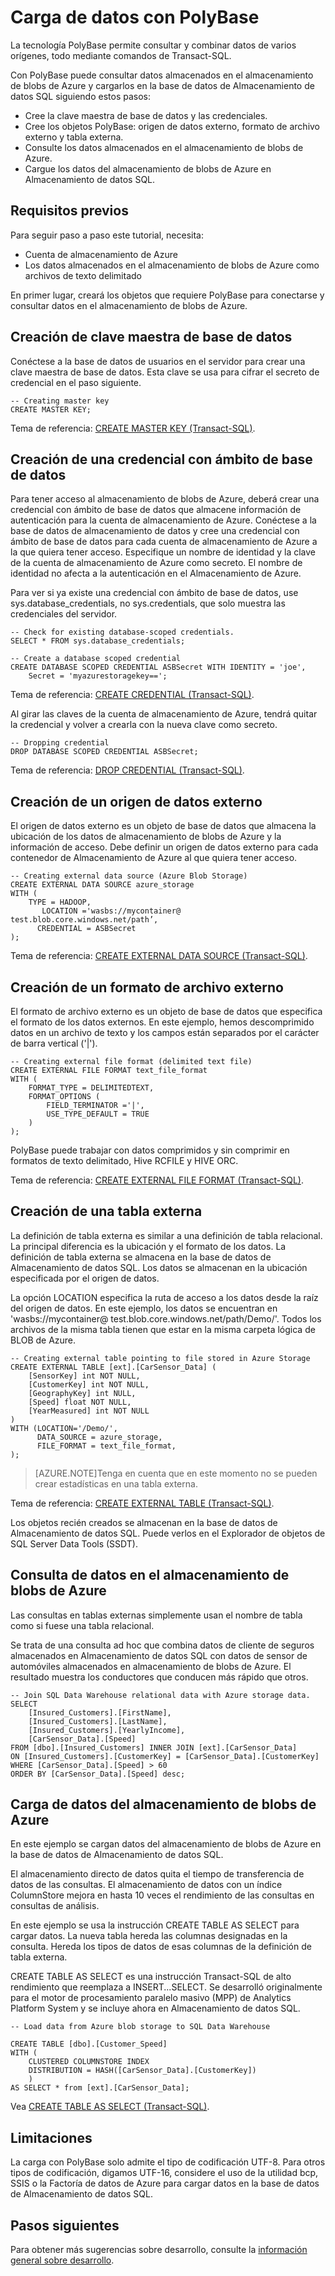 <properties
   pageTitle="Tutorial sobre PolyBase en Almacenamiento de datos SQL | Microsoft Azure"
   description="Obtenga información sobre qué es PolyBase y cómo usarlo en escenarios de almacenamiento de datos."
   services="sql-data-warehouse"
   documentationCenter="NA"
   authors="barbkess"
   manager="jhubbard"
   editor=""/>

<tags
   ms.service="sql-data-warehouse"
   ms.devlang="NA"
   ms.topic="article"
   ms.tgt_pltfrm="NA"
   ms.workload="data-services"
   ms.date="05/09/2015"
   ms.author="sahajs;barbkess"/>


# Carga de datos con PolyBase
La tecnología PolyBase permite consultar y combinar datos de varios orígenes, todo mediante comandos de Transact-SQL.

Con PolyBase puede consultar datos almacenados en el almacenamiento de blobs de Azure y cargarlos en la base de datos de Almacenamiento de datos SQL siguiendo estos pasos:

- Cree la clave maestra de base de datos y las credenciales.
- Cree los objetos PolyBase: origen de datos externo, formato de archivo externo y tabla externa. 
- Consulte los datos almacenados en el almacenamiento de blobs de Azure.
- Cargue los datos del almacenamiento de blobs de Azure en Almacenamiento de datos SQL.


## Requisitos previos
Para seguir paso a paso este tutorial, necesita:

- Cuenta de almacenamiento de Azure
- Los datos almacenados en el almacenamiento de blobs de Azure como archivos de texto delimitado

En primer lugar, creará los objetos que requiere PolyBase para conectarse y consultar datos en el almacenamiento de blobs de Azure.

## Creación de clave maestra de base de datos
Conéctese a la base de datos de usuarios en el servidor para crear una clave maestra de base de datos. Esta clave se usa para cifrar el secreto de credencial en el paso siguiente.

```
-- Creating master key
CREATE MASTER KEY;
```

Tema de referencia: [CREATE MASTER KEY (Transact-SQL)][].

## Creación de una credencial con ámbito de base de datos
Para tener acceso al almacenamiento de blobs de Azure, deberá crear una credencial con ámbito de base de datos que almacene información de autenticación para la cuenta de almacenamiento de Azure. Conéctese a la base de datos de almacenamiento de datos y cree una credencial con ámbito de base de datos para cada cuenta de almacenamiento de Azure a la que quiera tener acceso. Especifique un nombre de identidad y la clave de la cuenta de almacenamiento de Azure como secreto. El nombre de identidad no afecta a la autenticación en el Almacenamiento de Azure.

Para ver si ya existe una credencial con ámbito de base de datos, use sys.database\_credentials, no sys.credentials, que solo muestra las credenciales del servidor.

```
-- Check for existing database-scoped credentials.
SELECT * FROM sys.database_credentials;

-- Create a database scoped credential
CREATE DATABASE SCOPED CREDENTIAL ASBSecret WITH IDENTITY = 'joe', 
	Secret = 'myazurestoragekey==';
```

Tema de referencia: [CREATE CREDENTIAL (Transact-SQL)][].

Al girar las claves de la cuenta de almacenamiento de Azure, tendrá quitar la credencial y volver a crearla con la nueva clave como secreto.

```
-- Dropping credential
DROP DATABASE SCOPED CREDENTIAL ASBSecret;
```

Tema de referencia: [DROP CREDENTIAL (Transact-SQL)][].


## Creación de un origen de datos externo
El origen de datos externo es un objeto de base de datos que almacena la ubicación de los datos de almacenamiento de blobs de Azure y la información de acceso. Debe definir un origen de datos externo para cada contenedor de Almacenamiento de Azure al que quiera tener acceso.

```
-- Creating external data source (Azure Blob Storage) 
CREATE EXTERNAL DATA SOURCE azure_storage 
WITH (
	TYPE = HADOOP, 
       LOCATION ='wasbs://mycontainer@ test.blob.core.windows.net/path’,
      CREDENTIAL = ASBSecret
);
```

Tema de referencia: [CREATE EXTERNAL DATA SOURCE (Transact-SQL)][].

## Creación de un formato de archivo externo
El formato de archivo externo es un objeto de base de datos que especifica el formato de los datos externos. En este ejemplo, hemos descomprimido datos en un archivo de texto y los campos están separados por el carácter de barra vertical ('|').

```
-- Creating external file format (delimited text file)
CREATE EXTERNAL FILE FORMAT text_file_format 
WITH (
	FORMAT_TYPE = DELIMITEDTEXT, 
	FORMAT_OPTIONS (
		FIELD_TERMINATOR ='|', 
		USE_TYPE_DEFAULT = TRUE
	)
);
```

PolyBase puede trabajar con datos comprimidos y sin comprimir en formatos de texto delimitado, Hive RCFILE y HIVE ORC.

Tema de referencia: [CREATE EXTERNAL FILE FORMAT (Transact-SQL)][].

## Creación de una tabla externa

La definición de tabla externa es similar a una definición de tabla relacional. La principal diferencia es la ubicación y el formato de los datos. La definición de tabla externa se almacena en la base de datos de Almacenamiento de datos SQL. Los datos se almacenan en la ubicación especificada por el origen de datos.

La opción LOCATION especifica la ruta de acceso a los datos desde la raíz del origen de datos. En este ejemplo, los datos se encuentran en 'wasbs://mycontainer@ test.blob.core.windows.net/path/Demo/'. Todos los archivos de la misma tabla tienen que estar en la misma carpeta lógica de BLOB de Azure.

```
-- Creating external table pointing to file stored in Azure Storage
CREATE EXTERNAL TABLE [ext].[CarSensor_Data] (
    [SensorKey] int NOT NULL, 
    [CustomerKey] int NOT NULL, 
    [GeographyKey] int NULL, 
    [Speed] float NOT NULL, 
    [YearMeasured] int NOT NULL
)
WITH (LOCATION='/Demo/',
      DATA_SOURCE = azure_storage,
      FILE_FORMAT = text_file_format,      
);
```

> [AZURE.NOTE]Tenga en cuenta que en este momento no se pueden crear estadísticas en una tabla externa.


Tema de referencia: [CREATE EXTERNAL TABLE (Transact-SQL)][].

Los objetos recién creados se almacenan en la base de datos de Almacenamiento de datos SQL. Puede verlos en el Explorador de objetos de SQL Server Data Tools (SSDT).


## Consulta de datos en el almacenamiento de blobs de Azure
Las consultas en tablas externas simplemente usan el nombre de tabla como si fuese una tabla relacional.

Se trata de una consulta ad hoc que combina datos de cliente de seguros almacenados en Almacenamiento de datos SQL con datos de sensor de automóviles almacenados en almacenamiento de blobs de Azure. El resultado muestra los conductores que conducen más rápido que otros.

```
-- Join SQL Data Warehouse relational data with Azure storage data. 
SELECT 
    [Insured_Customers].[FirstName],
    [Insured_Customers].[LastName],
    [Insured_Customers].[YearlyIncome],
    [CarSensor_Data].[Speed]
FROM [dbo].[Insured_Customers] INNER JOIN [ext].[CarSensor_Data]
ON [Insured_Customers].[CustomerKey] = [CarSensor_Data].[CustomerKey]
WHERE [CarSensor_Data].[Speed] > 60 
ORDER BY [CarSensor_Data].[Speed] desc;
```

## Carga de datos del almacenamiento de blobs de Azure
En este ejemplo se cargan datos del almacenamiento de blobs de Azure en la base de datos de Almacenamiento de datos SQL.

El almacenamiento directo de datos quita el tiempo de transferencia de datos de las consultas. El almacenamiento de datos con un índice ColumnStore mejora en hasta 10 veces el rendimiento de las consultas en consultas de análisis.

En este ejemplo se usa la instrucción CREATE TABLE AS SELECT para cargar datos. La nueva tabla hereda las columnas designadas en la consulta. Hereda los tipos de datos de esas columnas de la definición de tabla externa.

CREATE TABLE AS SELECT es una instrucción Transact-SQL de alto rendimiento que reemplaza a INSERT...SELECT. Se desarrolló originalmente para el motor de procesamiento paralelo masivo (MPP) de Analytics Platform System y se incluye ahora en Almacenamiento de datos SQL.

```
-- Load data from Azure blob storage to SQL Data Warehouse 

CREATE TABLE [dbo].[Customer_Speed]
WITH (
	CLUSTERED COLUMNSTORE INDEX
	DISTRIBUTION = HASH([CarSensor_Data].[CustomerKey])
	)
AS SELECT * from [ext].[CarSensor_Data];
```

Vea [CREATE TABLE AS SELECT (Transact-SQL)][].


## Limitaciones
La carga con PolyBase solo admite el tipo de codificación UTF-8. Para otros tipos de codificación, digamos UTF-16, considere el uso de la utilidad bcp, SSIS o la Factoría de datos de Azure para cargar datos en la base de datos de Almacenamiento de datos SQL.

## Pasos siguientes
Para obtener más sugerencias sobre desarrollo, consulte la [información general sobre desarrollo][].

<!--Image references-->

<!--Article references-->
[Load data with bcp]: sql-data-warehouse-load-with-bcp.md
[Load with PolyBase]: sql-data-warehouse-load-with-polybase.md
[solution partners]: sql-data-warehouse-solution-partners.md
[información general sobre desarrollo]: sql-data-warehouse-overview-develop.md

<!--MSDN references-->
[supported source/sink]: https://msdn.microsoft.com/library/dn894007.aspx
[copy activity]: https://msdn.microsoft.com/library/dn835035.aspx
[SQL Server destination adapter]: https://msdn.microsoft.com/library/ms141095.aspx
[SSIS]: https://msdn.microsoft.com/library/ms141026.aspx


<!-- External Links -->
[CREATE EXTERNAL DATA SOURCE (Transact-SQL)]: https://msdn.microsoft.com/library/dn935022(v=sql.130).aspx
[CREATE EXTERNAL FILE FORMAT (Transact-SQL)]: https://msdn.microsoft.com/library/dn935026(v=sql.130).aspx
[CREATE EXTERNAL TABLE (Transact-SQL)]: https://msdn.microsoft.com/library/dn935021(v=sql.130).aspx
[CREATE TABLE AS SELECT (Transact-SQL)]: https://msdn.microsoft.com/library/mt204041.aspx
[CREATE MASTER KEY (Transact-SQL)]: https://msdn.microsoft.com/es-es/library/ms174382.aspx
[CREATE CREDENTIAL (Transact-SQL)]: https://msdn.microsoft.com/es-es/library/ms189522.aspx
[DROP CREDENTIAL (Transact-SQL)]: https://msdn.microsoft.com/es-es/library/ms189450.aspx

<!---HONumber=August15_HO6-->